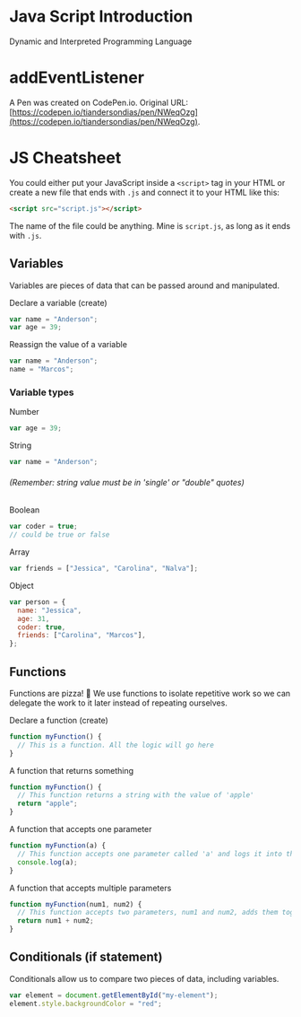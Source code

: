 # Java Script Introduction

Dynamic and Interpreted Programming Language

# addEventListener

A Pen was created on CodePen.io. Original URL: [https://codepen.io/tiandersondias/pen/NWeqOzg](https://codepen.io/tiandersondias/pen/NWeqOzg).

# JS Cheatsheet

You could either put your JavaScript inside a `<script>` tag in your HTML or create a new file that ends with `.js` and connect it to your HTML like this:

```html
<script src="script.js"></script>
```

The name of the file could be anything. Mine is `script.js`, as long as it ends with `.js`.

## Variables

Variables are pieces of data that can be passed around and manipulated.

Declare a variable (create)

```js
var name = "Anderson";
var age = 39;
```

Reassign the value of a variable

```js
var name = "Anderson";
name = "Marcos";
```

### Variable types

Number

```js
var age = 39;
```

String

```js
var name = "Anderson";
```

###### (Remember: string value must be in 'single' or "double" quotes)

Boolean

```js
var coder = true;
// could be true or false
```

Array

```js
var friends = ["Jessica", "Carolina", "Nalva"];
```

Object

```js
var person = {
  name: "Jessica",
  age: 31,
  coder: true,
  friends: ["Carolina", "Marcos"],
};
```

## Functions

Functions are pizza! 🍕 We use functions to isolate repetitive work so we can delegate the work to it later instead of repeating ourselves.

Declare a function (create)

```js
function myFunction() {
  // This is a function. All the logic will go here
}
```

A function that returns something

```js
function myFunction() {
  // This function returns a string with the value of 'apple'
  return "apple";
}
```

A function that accepts one parameter

```js
function myFunction(a) {
  // This function accepts one parameter called 'a' and logs it into the console
  console.log(a);
}
```

A function that accepts multiple parameters

```js
function myFunction(num1, num2) {
  // This function accepts two parameters, num1 and num2, adds them together and returns the total value
  return num1 + num2;
}
```

## Conditionals (if statement)

Conditionals allow us to compare two pieces of data, including variables.

```js
var element = document.getElementById("my-element");
element.style.backgroundColor = "red";
```
